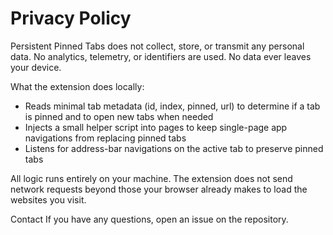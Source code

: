 # Privacy Policy

Persistent Pinned Tabs does not collect, store, or transmit any personal data. No analytics, telemetry, or identifiers are used. No data ever leaves your device.

What the extension does locally:
- Reads minimal tab metadata (id, index, pinned, url) to determine if a tab is pinned and to open new tabs when needed
- Injects a small helper script into pages to keep single-page app navigations from replacing pinned tabs
- Listens for address-bar navigations on the active tab to preserve pinned tabs

All logic runs entirely on your machine. The extension does not send network requests beyond those your browser already makes to load the websites you visit.

Contact
If you have any questions, open an issue on the repository.
